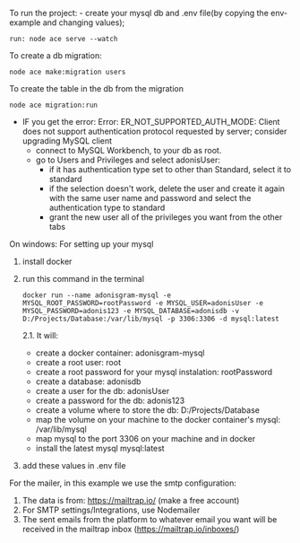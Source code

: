 To run the project:
    - create your mysql db and .env file(by copying the env-example and changing values);
    
    run: node ace serve --watch

To create a db migration:

    node ace make:migration users

To create the table in the db from the migration
    
    node ace migration:run
    
   * IF you get the error: Error: ER_NOT_SUPPORTED_AUTH_MODE: Client does not support authentication protocol requested by server; consider upgrading MySQL client
        - connect to MySQL Workbench, to your db as root.
        - go to Users and Privileges and select adonisUser:
            - if it has authentication type set to other than Standard, select it to standard
            - if the selection doesn't work, delete the user and create it again with the same user name and password and select the authentication type to standard
            - grant the new user all of the privileges you want from the other tabs

On windows:
For setting up your mysql
1. install docker
2. run this command in the terminal 
    
       docker run --name adonisgram-mysql -e MYSQL_ROOT_PASSWORD=rootPassword -e MYSQL_USER=adonisUser -e MYSQL_PASSWORD=adonis123 -e MYSQL_DATABASE=adonisdb -v D:/Projects/Database:/var/lib/mysql -p 3306:3306 -d mysql:latest
    
   2.1. It will:
   * create a docker container: adonisgram-mysql
   * create a root user: root
   * create a root password for your mysql instalation: rootPassword
   * create a database: adonisdb
   * create a user for the db: adonisUser
   * create a password for the db: adonis123
   * create a volume where to store the db: D:/Projects/Database
   * map the volume on your machine to the docker container's mysql: /var/lib/mysql
   * map mysql to the port 3306 on your machine and in docker
   * install the latest mysql mysql:latest

3. add these values in .env file


For the mailer, in this example we use the smtp configuration:
   1. The data is from: https://mailtrap.io/ (make a free account)
   1. For SMTP settings/Integrations, use Nodemailer
   1. The sent emails from the platform to whatever email you want will be received in the mailtrap inbox (https://mailtrap.io/inboxes/)
